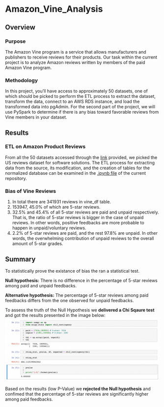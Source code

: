 # Amazon_Vine_Analysis
## Overview
### Purpose
The Amazon Vine program is a service that allows manufacturers and publishers to receive reviews for their products. Our task within the current project is to analyze Amazon reviews written by members of the paid Amazon Vine program.
### Methodology
In this project, you’ll have access to approximately 50 datasets, one of which should be picked to perform the ETL process to extract the dataset, transform the data, connect to an AWS RDS instance, and load the transformed data into pgAdmin. For the second part of the project, we will use PySpark to determine if there is any bias toward favorable reviews from Vine members in your dataset. 

## Results
### ETL on Amazon Product Reviews
From all the 50 datasets accessed through the [link](https://s3.amazonaws.com/amazon-reviews-pds/tsv/index.txt) provided, we picked the US reviews dataset for software solutions. The ETL process for extracting data from the source, its modification, and the creation of tables for the normalized database can be examined in the [.ipynb file](https://github.com/ArmineKhanan/Amazon_Vine_Analysis/blob/main/Amazon_Reviews_ETL.ipynb) of the current repository.
###  Bias of Vine Reviews
1. In total there are 341931 reviews in vine_df table.
2. 153947, 45.0% of which are 5-star reviews.
3. 32.5% and 45.4% of all 5-star reviews are paid and unpaid respectively. That is, the ratio of 5-star reviews is bigger in the case of unpaid reviews. In other words, positive feedbacks are more probable to happen in unpaid/voluntary reviews.
4. 2.2% of 5-star reviews are paid, and the rest 97.8% are unpaid. In other words, the overwhelming contribution of unpaid reviews to the overall amount of 5-star grades.

## Summary

To statistically prove the existance of bias the ran a statistical test.

<b>Null hypothesis:</b> There is no difference in the percentage of 5-star reviews among paid and unpaid feedbacks.

<b>Alternative hypothesis:</b> The percentage of 5-star reviews among paid feedbacks differs from the one observed for unpaid feedbacks.

To assess the truth of the Null Hypothesis we <b>delivered a Chi Sqaure test</b> and got the results presented in the image below:
<kbd><img src="https://github.com/ArmineKhanan/Amazon_Vine_Analysis/blob/main/extra_analysis.png" width="800" /></kbd>

Based on the results (low P-Value) we <b>rejected the Null hypothesis</b> and confimed that the percentage of 5-star reviews are significantly higher among paid feedbacks.



